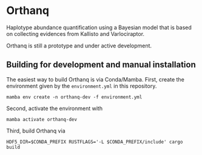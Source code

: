 # Orthanq

Haplotype abundance quantification using a Bayesian model that is based on collecting evidences from Kallisto and Varlociraptor.

Orthanq is still a prototype and under active development.


## Building for development and manual installation

The easiest way to build Orthanq is via Conda/Mamba.
First, create the environment given by the `environment.yml` in this repository.

    mamba env create -n orthanq-dev -f environment.yml

Second, activate the environment with

    mamba activate orthanq-dev

Third, build Orthanq via

    HDF5_DIR=$CONDA_PREFIX RUSTFLAGS='-L $CONDA_PREFIX/include' cargo build

    
